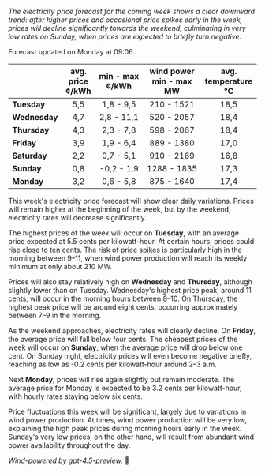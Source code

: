 *The electricity price forecast for the coming week shows a clear downward trend: after higher prices and occasional price spikes early in the week, prices will decline significantly towards the weekend, culminating in very low rates on Sunday, when prices are expected to briefly turn negative.*

Forecast updated on Monday at 09:06.

|             | avg.<br>price<br>¢/kWh | min - max<br>¢/kWh | wind power<br>min - max<br>MW | avg.<br>temperature<br>°C |
|:------------|:----------------------:|:-------------------:|:-----------------------------:|:-------------------------:|
| **Tuesday** |          5,5           |     1,8 - 9,5       |          210 - 1521          |            18,5           |
| **Wednesday** |        4,7           |     2,8 - 11,1      |          520 - 2057          |            18,4           |
| **Thursday** |         4,3           |     2,3 - 7,8       |          598 - 2067          |            18,4           |
| **Friday** |           3,9           |     1,9 - 6,4       |          889 - 1380          |            17,0           |
| **Saturday** |         2,2           |     0,7 - 5,1       |          910 - 2169          |            16,8           |
| **Sunday** |           0,8           |    -0,2 - 1,9       |         1288 - 1835          |            17,3           |
| **Monday** |           3,2           |     0,6 - 5,8       |          875 - 1640          |            17,4           |

This week's electricity price forecast will show clear daily variations. Prices will remain higher at the beginning of the week, but by the weekend, electricity rates will decrease significantly.

The highest prices of the week will occur on **Tuesday**, with an average price expected at 5.5 cents per kilowatt-hour. At certain hours, prices could rise close to ten cents. The risk of price spikes is particularly high in the morning between 9–11, when wind power production will reach its weekly minimum at only about 210 MW.

Prices will also stay relatively high on **Wednesday** and **Thursday**, although slightly lower than on Tuesday. Wednesday's highest price peak, around 11 cents, will occur in the morning hours between 8–10. On Thursday, the highest peak price will be around eight cents, occurring approximately between 7–9 in the morning.

As the weekend approaches, electricity rates will clearly decline. On **Friday**, the average price will fall below four cents. The cheapest prices of the week will occur on **Sunday**, when the average price will drop below one cent. On Sunday night, electricity prices will even become negative briefly, reaching as low as -0.2 cents per kilowatt-hour around 2–3 a.m.

Next **Monday**, prices will rise again slightly but remain moderate. The average price for Monday is expected to be 3.2 cents per kilowatt-hour, with hourly rates staying below six cents.

Price fluctuations this week will be significant, largely due to variations in wind power production. At times, wind power production will be very low, explaining the high peak prices during morning hours early in the week. Sunday's very low prices, on the other hand, will result from abundant wind power availability throughout the day.

*Wind-powered by gpt-4.5-preview.* 🍃
